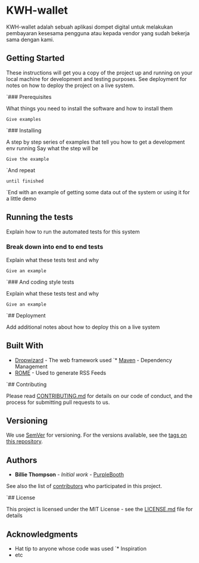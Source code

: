 # KWH-wallet

KWH-wallet adalah sebuah aplikasi dompet digital untuk melakukan pembayaran kesesama pengguna atau kepada vendor yang sudah bekerja sama dengan kami.

## Getting Started

These instructions will get you a copy of the project up and running on your local machine for development and testing purposes. See deployment for notes on how to deploy the project on a live system.

`### Prerequisites

What things you need to install the software and how to install them

```
Give examples
```

`### Installing

A step by step series of examples that tell you how to get a development env running
Say what the step will be

```
Give the example
```

`And repeat

```
until finished
```

`End with an example of getting some data out of the system or using it for a little demo

## Running the tests

Explain how to run the automated tests for this system

### Break down into end to end tests

Explain what these tests test and why

```
Give an example
```

`### And coding style tests

Explain what these tests test and why

```
Give an example
```

`## Deployment

Add additional notes about how to deploy this on a live system

## Built With

* [Dropwizard](http://www.dropwizard.io/1.0.2/docs/) - The web framework used
`* [Maven](https://maven.apache.org/) - Dependency Management
* [ROME](https://rometools.github.io/rome/) - Used to generate RSS Feeds

`## Contributing

Please read [CONTRIBUTING.md](https://gist.github.com/PurpleBooth/b24679402957c63ec426) for details on our code of conduct, and the process for submitting pull requests to us.

## Versioning

We use [SemVer](http://semver.org/) for versioning. For the versions available, see the [tags on this repository](https://github.com/your/project/tags). 

## Authors

* **Billie Thompson** - *Initial work* - [PurpleBooth](https://github.com/PurpleBooth)

See also the list of [contributors](https://github.com/your/project/contributors) who participated in this project.

`## License

This project is licensed under the MIT License - see the [LICENSE.md](LICENSE.md) file for details

## Acknowledgments

* Hat tip to anyone whose code was used
`* Inspiration
* etc
